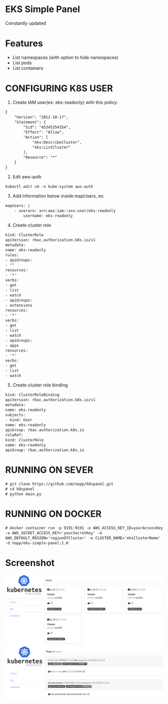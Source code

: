 # EKS Simple Panel

Constantly updated

Features
========
* List namespaces (with option to hide namespaces)
* List pods
* List containers

CONFIGURING K8S USER
====================

1) Create IAM user(ex: eks-readonly) with this policy:
```
{
    "Version": "2012-10-17",
    "Statement": {
        "Sid": "45345354354",
        "Effect": "Allow",
        "Action": [
            "eks:DescribeCluster",
            "eks:ListCluster"
        ],
        "Resource": "*"
    }
} 
```

2) Edit aws-auth
```
kubectl edit cm -n kube-system aws-auth
```

3) Add information below inside mapUsers, ex:
```
mapUsers: |
    - userarn: arn:aws:iam::xxx:user/eks-readonly
        username: eks-readonly
```
4) Create cluster role
```
kind: ClusterRole
apiVersion: rbac.authorization.k8s.io/v1
metadata:
name: eks-readonly
rules:
- apiGroups:
- ""
resources:
- '*'
verbs:
- get
- list
- watch
- apiGroups:
- extensions
resources:
- '*'
verbs:
- get
- list
- watch
- apiGroups:
- apps
resources:
- '*'
verbs:
- get
- list
- watch  
```
5) Create cluster role binding    
```
kind: ClusterRoleBinding
apiVersion: rbac.authorization.k8s.io/v1
metadata:
name: eks-readonly
subjects:
- kind: User
name: eks-readonly
apiGroup: rbac.authorization.k8s.io
roleRef:
kind: ClusterRole
name: eks-readonly
apiGroup: rbac.authorization.k8s.io    
```

RUNNING ON SEVER
================

    # git clone https://github.com/nopp/k8spanel.git
    # cd k8spanel
    # python main.py

RUNNING ON DOCKER
=================

    # docker container run -p 9191:9191 -e AWS_ACCESS_KEY_ID=yourAccessKey -e AWS_SECRET_ACCESS_KEY='yourSecretKey' -e AWS_DEFAULT_REGION='regionOfCluster' -e CLUSTER_NAME='eksClusterName' -d nopp/eks-simple-panel:1.0

Screenshot
==========
![Image Alt](https://raw.githubusercontent.com/nopp/eks-simple-panel/master/screenshots/panel-1.png)
![Image Alt](https://raw.githubusercontent.com/nopp/eks-simple-panel/master/screenshots/panel-2.png)
